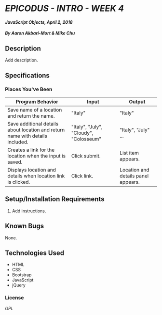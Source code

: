 # _EPICODUS - INTRO - WEEK 4_

#### _JavaScript Objects, April 2, 2018_

#### _By Aaron Akbari-Mort & Mike Chu_

## Description

Add description.

## Specifications

### Places You've Been
|Program Behavior|Input |Output|
|----------------|------|------|
|Save name of a location and return the name.|"Italy"|"Italy"|
|Save additional details about location and return name with details included.|"Italy", "July", "Cloudy", "Colosseum"| "Italy", "July" ...|
|Creates a link for the location when the input is saved.|Click submit.|List item appears.|
|Displays location and details when location link is clicked.|Click link.|Location and details panel appears.|

## Setup/Installation Requirements

1. Add instructions.

## Known Bugs

None.

## Technologies Used

* HTML
* CSS
* Bootstrap
* JavaScript
* jQuery

### License

_GPL_
